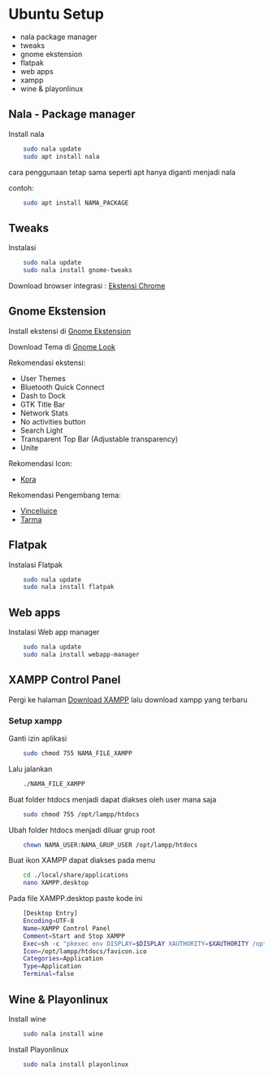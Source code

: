
# Ubuntu Setup
- nala package manager
- tweaks
- gnome ekstension
- flatpak
- web apps
- xampp
- wine & playonlinux


## Nala - Package manager
Install nala 

```bash
    sudo nala update
    sudo apt install nala
```

cara penggunaan tetap sama seperti apt hanya diganti menjadi nala

contoh:
```bash
    sudo apt install NAMA_PACKAGE
```
## Tweaks
Instalasi

```bash
    sudo nala update
    sudo nala install gnome-tweaks
```

Download browser integrasi :
[Ekstensi Chrome](https://chrome.google.com/webstore/detail/gnome-shell-integration/gphhapmejobijbbhgpjhcjognlahblep?hl=en-US)

## Gnome Ekstension

Install ekstensi di [Gnome Ekstension](https://extensions.gnome.org/)

Download Tema di [Gnome Look](https://www.gnome-look.org/)


Rekomendasi ekstensi: 
- User Themes
- Bluetooth Quick Connect
- Dash to Dock
- GTK Title Bar
- Network Stats
- No activities button
- Search Light
- Transparent Top Bar (Adjustable transparency)
- Unite

Rekomendasi Icon:
- [Kora](https://www.gnome-look.org/p/1256209/)

Rekomendasi Pengembang tema:
- [Vinceliuice](https://www.gnome-look.org/u/vinceliuice)
- [Tarma](https://www.gnome-look.org/u/tarma)
## Flatpak

Instalasi Flatpak
```bash
    sudo nala update
    sudo nala install flatpak
```


## Web apps
Instalasi Web app manager

```bash
    sudo nala update
    sudo nala install webapp-manager
```
## XAMPP Control Panel

Pergi ke halaman [Download XAMPP](https://www.apachefriends.org/download.html) lalu download xampp yang terbaru


### Setup xampp
Ganti izin aplikasi

```bash
    sudo chmod 755 NAMA_FILE_XAMPP
```

Lalu jalankan

```bash
    ./NAMA_FILE_XAMPP
```

Buat folder htdocs menjadi dapat diakses oleh user mana saja

```bash
    sudo chmod 755 /opt/lampp/htdocs
```

Ubah folder htdocs menjadi diluar grup root

```bash
    chown NAMA_USER:NAMA_GRUP_USER /opt/lampp/htdocs
```

Buat ikon XAMPP dapat diakses pada menu

```bash
    cd ./local/share/applications
    nano XAMPP.desktop
```

Pada file XAMPP.desktop paste kode ini

```bash
    [Desktop Entry]
    Encoding=UTF-8
    Name=XAMPP Control Panel
    Comment=Start and Stop XAMPP
    Exec=sh -c "pkexec env DISPLAY=$DISPLAY XAUTHORITY=$XAUTHORITY /opt/lampp/manager-linux-x64.run"
    Icon=/opt/lampp/htdocs/favicon.ico
    Categories=Application
    Type=Application
    Terminal=false
```
## Wine & Playonlinux

Install wine

```bash
    sudo nala install wine
```

Install Playonlinux

```bash
    sudo nala install playonlinux
```
